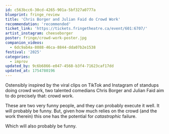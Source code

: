 ```yaml
---
id: c563bcc6-30cd-4265-901a-5bf327a0777a
blueprint: fringe_review
title: 'Chris Borger and Julian Faid do Crowd Work'
recommendation: 'recommended'
ticket_link: 'https://tickets.fringetheatre.ca/event/601:6707/'
artist_instagram: cheeseborger
poster: fringe/crowd-work-poster.jpg
companion_videos:
  - 6dc9ab4a-8088-46ca-8844-dda07b2e1538
festival: '2025'
categories:
  - improv
updated_by: 9c6b6866-e047-4568-b3f4-71623caf17dd
updated_at: 1754780196
---
```

Ostensibly inspired by the viral clips on TikTok and Instagram of standups doing crowd work, two talented comedians Chris Borger and Julian Faid aim to do precisely that: crowd work.

These are two very funny people, and they can probably execute it well. It will probably be funny. But, given how much relies on the crowd (and the work therein) this one has the potential for _catastrophic_ failure.

Which will also probably be funny.
